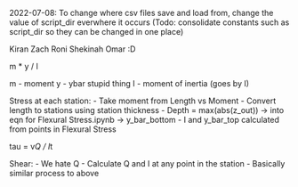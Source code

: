 2022-07-08: To change where csv files save and load from, change the value of script_dir everwhere it occurs
		(Todo: consolidate constants such as script_dir so they can be changed in one place)

Kiran
Zach
Roni
Shekinah
Omar :D

m * y / I

m - moment
y - ybar stupid thing
I - moment of inertia (goes by I)


Stress at each station:
	- Take moment from Length vs Moment
	- Convert length to stations using station thickness
	- Depth = max(abs(z_out)) -> into eqn for Flexural Stress.ipynb -> y_bar_bottom
	- I and y_bar_top calculated from points in Flexural Stress

tau = v*Q / I*t

Shear:
	- We hate Q
	- Calculate Q and I at any point in the station
	- Basically similar process to above
